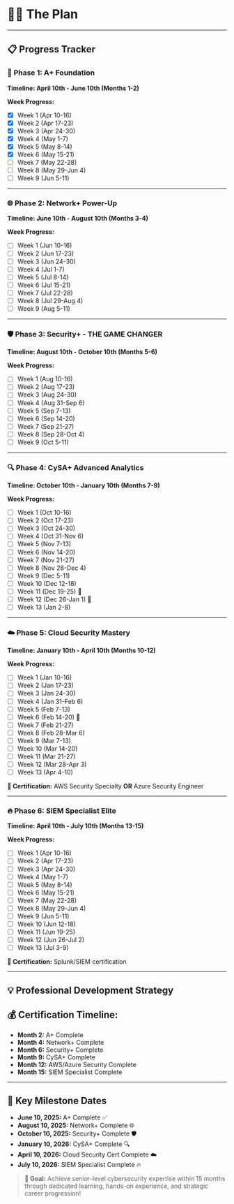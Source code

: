 # 🫵🏼 The Plan


---

## 📋 **Progress Tracker**

### 🔧 **Phase 1: A+ Foundation** 
**Timeline: April 10th - June 10th (Months 1-2)**

**Week Progress:**
- [x] Week 1 (Apr 10-16) 
- [x] Week 2 (Apr 17-23)
- [x] Week 3 (Apr 24-30)
- [x] Week 4 (May 1-7)
- [x] Week 5 (May 8-14)
- [x] Week 6 (May 15-21)
- [ ] Week 7 (May 22-28)
- [ ] Week 8 (May 29-Jun 4)
- [ ] Week 9 (Jun 5-11)

---

### 🌐 **Phase 2: Network+ Power-Up**
**Timeline: June 10th - August 10th (Months 3-4)**

**Week Progress:**
- [ ] Week 1 (Jun 10-16)
- [ ] Week 2 (Jun 17-23) 
- [ ] Week 3 (Jun 24-30)
- [ ] Week 4 (Jul 1-7)
- [ ] Week 5 (Jul 8-14)
- [ ] Week 6 (Jul 15-21)
- [ ] Week 7 (Jul 22-28)
- [ ] Week 8 (Jul 29-Aug 4)
- [ ] Week 9 (Aug 5-11)

---

### 🛡️ **Phase 3: Security+ - THE GAME CHANGER** 
**Timeline: August 10th - October 10th (Months 5-6)**

**Week Progress:**
- [ ] Week 1 (Aug 10-16)
- [ ] Week 2 (Aug 17-23)
- [ ] Week 3 (Aug 24-30)
- [ ] Week 4 (Aug 31-Sep 6)
- [ ] Week 5 (Sep 7-13)
- [ ] Week 6 (Sep 14-20)
- [ ] Week 7 (Sep 21-27)
- [ ] Week 8 (Sep 28-Oct 4)
- [ ] Week 9 (Oct 5-11)

---

### 🔍 **Phase 4: CySA+ Advanced Analytics**
**Timeline: October 10th - January 10th (Months 7-9)**

**Week Progress:**
- [ ] Week 1 (Oct 10-16)
- [ ] Week 2 (Oct 17-23)
- [ ] Week 3 (Oct 24-30)
- [ ] Week 4 (Oct 31-Nov 6)
- [ ] Week 5 (Nov 7-13)
- [ ] Week 6 (Nov 14-20)
- [ ] Week 7 (Nov 21-27)
- [ ] Week 8 (Nov 28-Dec 4)
- [ ] Week 9 (Dec 5-11)
- [ ] Week 10 (Dec 12-18)
- [ ] Week 11 (Dec 19-25) 🎄
- [ ] Week 12 (Dec 26-Jan 1) 🎊
- [ ] Week 13 (Jan 2-8)

---

### ☁️ **Phase 5: Cloud Security Mastery**
**Timeline: January 10th - April 10th (Months 10-12)**

**Week Progress:**
- [ ] Week 1 (Jan 10-16)
- [ ] Week 2 (Jan 17-23)
- [ ] Week 3 (Jan 24-30)
- [ ] Week 4 (Jan 31-Feb 6)
- [ ] Week 5 (Feb 7-13)
- [ ] Week 6 (Feb 14-20) 💝
- [ ] Week 7 (Feb 21-27)
- [ ] Week 8 (Feb 28-Mar 6)
- [ ] Week 9 (Mar 7-13)
- [ ] Week 10 (Mar 14-20)
- [ ] Week 11 (Mar 21-27)
- [ ] Week 12 (Mar 28-Apr 3)
- [ ] Week 13 (Apr 4-10)

**🎯 Certification:** AWS Security Specialty **OR** Azure Security Engineer

---

### 🔥 **Phase 6: SIEM Specialist Elite**
**Timeline: April 10th - July 10th (Months 13-15)**

**Week Progress:**
- [ ] Week 1 (Apr 10-16)
- [ ] Week 2 (Apr 17-23)
- [ ] Week 3 (Apr 24-30)
- [ ] Week 4 (May 1-7)
- [ ] Week 5 (May 8-14)
- [ ] Week 6 (May 15-21)
- [ ] Week 7 (May 22-28)
- [ ] Week 8 (May 29-Jun 4)
- [ ] Week 9 (Jun 5-11)
- [ ] Week 10 (Jun 12-18)
- [ ] Week 11 (Jun 19-25)
- [ ] Week 12 (Jun 26-Jul 2)
- [ ] Week 13 (Jul 3-9)

**🎯 Certification:** Splunk/SIEM certification

---

## 💡 **Professional Development Strategy** 

## 💰 **Certification Timeline:**
- **Month 2:** A+ Complete
- **Month 4:** Network+ Complete
- **Month 6:** Security+ Complete
- **Month 9:** CySA+ Complete
- **Month 12:** AWS/Azure Security Complete
- **Month 15:** SIEM Specialist Complete

---

## 🎯 **Key Milestone Dates**
- **June 10, 2025:** A+ Complete ✅
- **August 10, 2025:** Network+ Complete 🌐
- **October 10, 2025:** Security+ Complete 🛡️ 
- **January 10, 2026:** CySA+ Complete 🔍
- **April 10, 2026:** Cloud Security Cert Complete ☁️
- **July 10, 2026:** SIEM Specialist Complete 🔥

> **🚀 Goal:** Achieve senior-level cybersecurity expertise within 15 months through dedicated learning, hands-on experience, and strategic career progression!